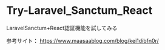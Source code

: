 # Try-Laravel_Sanctum_React
LaravelSanctum+React認証機能を試してみる

参考サイト：
https://www.maasaablog.com/blog/kei1dibfn0r/
